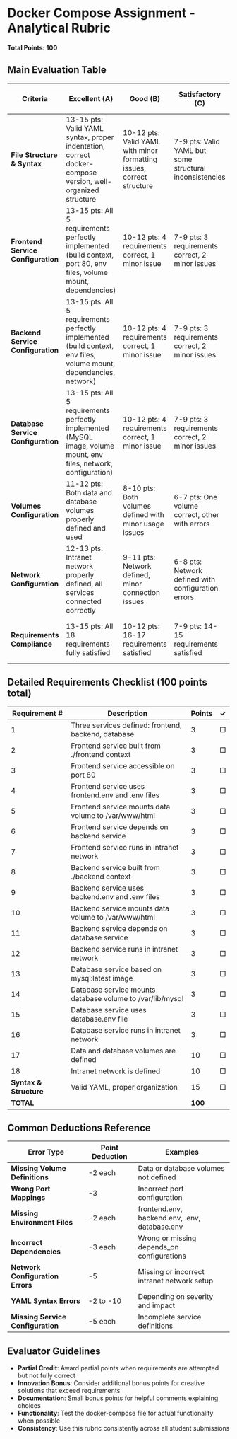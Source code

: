 # Docker Compose Assignment - Analytical Rubric

**Total Points: 100**

## Main Evaluation Table

| Criteria                           | Excellent (A)                                                                                                       | Good (B)                                                              | Satisfactory (C)                                        | Needs Improvement (D)                                       | Inadequate (F)                                                | Max Points |
| ---------------------------------- | ------------------------------------------------------------------------------------------------------------------- | --------------------------------------------------------------------- | ------------------------------------------------------- | ----------------------------------------------------------- | ------------------------------------------------------------- | ---------- |
| **File Structure & Syntax**        | 13-15 pts: Valid YAML syntax, proper indentation, correct docker-compose version, well-organized structure          | 10-12 pts: Valid YAML with minor formatting issues, correct structure | 7-9 pts: Valid YAML but some structural inconsistencies | 4-6 pts: Some YAML syntax errors that don't prevent parsing | 0-3 pts: Major syntax errors, invalid YAML, missing structure | **15**     |
| **Frontend Service Configuration** | 13-15 pts: All 5 requirements perfectly implemented (build context, port 80, env files, volume mount, dependencies) | 10-12 pts: 4 requirements correct, 1 minor issue                      | 7-9 pts: 3 requirements correct, 2 minor issues         | 4-6 pts: 2-3 requirements correct with issues               | 0-3 pts: Major configuration errors or missing elements       | **15**     |
| **Backend Service Configuration**  | 13-15 pts: All 5 requirements perfectly implemented (build context, env files, volume mount, dependencies, network) | 10-12 pts: 4 requirements correct, 1 minor issue                      | 7-9 pts: 3 requirements correct, 2 minor issues         | 4-6 pts: 2-3 requirements correct with issues               | 0-3 pts: Major configuration errors or missing elements       | **15**     |
| **Database Service Configuration** | 13-15 pts: All 5 requirements perfectly implemented (MySQL image, volume mount, env files, network, configuration)  | 10-12 pts: 4 requirements correct, 1 minor issue                      | 7-9 pts: 3 requirements correct, 2 minor issues         | 4-6 pts: 2-3 requirements correct with issues               | 0-3 pts: Major configuration errors or missing elements       | **15**     |
| **Volumes Configuration**          | 11-12 pts: Both data and database volumes properly defined and used                                                 | 8-10 pts: Both volumes defined with minor usage issues                | 6-7 pts: One volume correct, other with errors          | 3-5 pts: Volumes defined but used incorrectly               | 0-2 pts: Volumes missing or incorrectly defined               | **12**     |
| **Network Configuration**          | 12-13 pts: Intranet network properly defined, all services connected correctly                                      | 9-11 pts: Network defined, minor connection issues                    | 6-8 pts: Network defined with configuration errors      | 3-5 pts: Network partially configured                       | 0-2 pts: Network missing or incorrect                         | **13**     |
| **Requirements Compliance**        | 13-15 pts: All 18 requirements fully satisfied                                                                      | 10-12 pts: 16-17 requirements satisfied                               | 7-9 pts: 14-15 requirements satisfied                   | 4-6 pts: 10-13 requirements satisfied                       | 0-3 pts: Fewer than 10 requirements satisfied                 | **15**     |

## Detailed Requirements Checklist (100 points total)

| Requirement #          | Description                                               | Points  | ✓   |
| ---------------------- | --------------------------------------------------------- | ------- | --- |
| 1                      | Three services defined: frontend, backend, database       | 3       | □   |
| 2                      | Frontend service built from ./frontend context            | 3       | □   |
| 3                      | Frontend service accessible on port 80                    | 3       | □   |
| 4                      | Frontend service uses frontend.env and .env files         | 3       | □   |
| 5                      | Frontend service mounts data volume to /var/www/html      | 3       | □   |
| 6                      | Frontend service depends on backend service               | 3       | □   |
| 7                      | Frontend service runs in intranet network                 | 3       | □   |
| 8                      | Backend service built from ./backend context              | 3       | □   |
| 9                      | Backend service uses backend.env and .env files           | 3       | □   |
| 10                     | Backend service mounts data volume to /var/www/html       | 3       | □   |
| 11                     | Backend service depends on database service               | 3       | □   |
| 12                     | Backend service runs in intranet network                  | 3       | □   |
| 13                     | Database service based on mysql:latest image              | 3       | □   |
| 14                     | Database service mounts database volume to /var/lib/mysql | 3       | □   |
| 15                     | Database service uses database.env file                   | 3       | □   |
| 16                     | Database service runs in intranet network                 | 3       | □   |
| 17                     | Data and database volumes are defined                     | 10      | □   |
| 18                     | Intranet network is defined                               | 10      | □   |
| **Syntax & Structure** | Valid YAML, proper organization                           | 15      | □   |
| **TOTAL**              |                                                           | **100** |     |

## Common Deductions Reference

| Error Type                        | Point Deduction | Examples                                      |
| --------------------------------- | --------------- | --------------------------------------------- |
| **Missing Volume Definitions**    | -2 each         | Data or database volumes not defined          |
| **Wrong Port Mappings**           | -3              | Incorrect port configuration                  |
| **Missing Environment Files**     | -2 each         | frontend.env, backend.env, .env, database.env |
| **Incorrect Dependencies**        | -3 each         | Wrong or missing depends_on configurations    |
| **Network Configuration Errors**  | -5              | Missing or incorrect intranet network setup   |
| **YAML Syntax Errors**            | -2 to -10       | Depending on severity and impact              |
| **Missing Service Configuration** | -5 each         | Incomplete service definitions                |

## Evaluator Guidelines

- **Partial Credit**: Award partial points when requirements are attempted but not fully correct
- **Innovation Bonus**: Consider additional bonus points for creative solutions that exceed requirements  
- **Documentation**: Small bonus points for helpful comments explaining choices
- **Functionality**: Test the docker-compose file for actual functionality when possible
- **Consistency**: Use this rubric consistently across all student submissions
